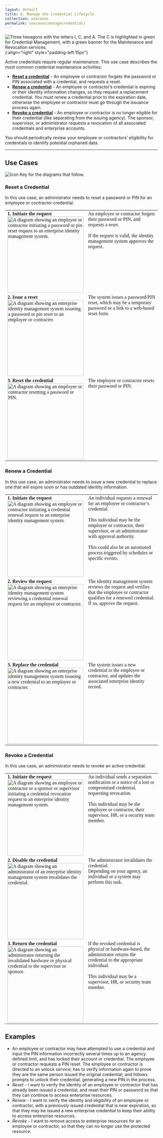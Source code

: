 ```yaml
---
layout: default
title: 6. Manage the Credential Lifecycle
collection: usecases
permalink: usecases/managecredential/
---
```


![Three hexagons with the letters I, C, and A. The C is highlighted in green for Credential Management, with a green banner for the Maintenance and Revocation services. ]({{site.baseurl}}/img/usecases/Credential-MaintenanceRevocation.png){:align="right" style="padding-left:15px"}

Active credentials require regular maintenance. This use case describes the most common credential maintenance activities:

- **[Reset a credential](#reset-a-credential)** - An employee or contractor forgets the password or PIN associated with a credential, and requests a reset.
- **[Renew a credential](#renew-a-credential)** - An employee or contractor’s credential is expiring or their identity information changes, so they request a replacement credential. You must renew a credential prior to the expiration date, otherwise the employee or contractor must go through the issuance process again.
- **[Revoke a credential](#revoke-a-credential)** - An employee or contractor is no longer eligible for their credential (like separating from the issuing agency). The sponsor, supervisor, or administrator requests a revocation of all associated credentials and enterprise accounts.

You should periodically review your employee or contractors’ eligibility for credentials to identify potential orphaned data.

---

## Use Cases

![Icon Key for the diagrams that follow.]({{site.baseurl}}/img/usecases/6-IconKey.png)

### Reset a Credential

In this use case, an administrator needs to reset a password or PIN for an employee or contractor credential.

<style>

td {
  font-family: "Cambria", "Georgia", "Times New Roman", "Times", serif;
  vertical-align:top;
}

</style>

<table>
  <tr>
    <td style="width:250px;border:0px;"><strong>1. Initiate the request</strong> <br> <img src="../../img/usecases/6-Reset-1.png" width="250" alt="A diagram showing an employee or contractor initiating a password or pin reset request to an enterprise identity management system."></td>
    <td style="border:0px;">An employee or contractor forgets their password or PIN, and requests a reset.<br><br>If the request is valid, the identity management system approves the request.</td>
  </tr>
  <tr>
    <td style="width:250px;border:0px;"><strong>2. Issue a reset</strong> <br> <img src="../../img/usecases/6-Reset-2.png" width="250" alt="A diagram showing an enterprise identity management system issueing a password or pin reset to an employee or contracter."></td>
    <td style="border:0px;">The system issues a password/PIN reset, which may be a temporary password or a link to a web-based reset form.</td>
  </tr>
    <tr>
    <td style="width:250px;border:0px;"><strong>3. Reset the credential</strong> <br> <img src="../../img/usecases/6-Reset-3.png" width="250" alt="A diagram showing an employee or contractor resetting a password or PIN."></td>
    <td style="border:0px;">The employee or contractor resets their password or PIN.</td>
  </tr>
</table>


### Renew a Credential

In this use case, an administrator needs to issue a new credential to replace one that will expire soon or has outdated identity information.

<table>
  <tr>
    <td style="width:250px;border:0px;"><strong>1. Initiate the request</strong> <br> <img src="../../img/usecases/6-Renew-1.png" width="250" alt="A diagram showing an employee or contractor initiating a credential renewal request to an enterprise identity management system."></td>
    <td style="border:0px;">An individual requests a renewal for an employee or contractor’s credential.<br><br>This individual may be the employee or contractor, their supervisor, or an administrator with approval authority.<br><br>This could also be an automated process triggered by schedules or specific events.</td>
  </tr>
  <tr>
    <td style="width:250px;border:0px;"><strong>2. Review the request</strong> <br> <img src="../../img/usecases/6-Renew-2.png" width="250" alt="A diagram showing an enterprise identity management system reviewing a credential renewal request for an employee or contracter."></td>
    <td style="border:0px;">The identity management system reviews the request and verifies that the employee or contractor qualifies for a renewed credential. If so, approve the request.</td>
  </tr>
    <tr>
    <td style="width:250px;border:0px;"><strong>3. Replace the credential</strong> <br> <img src="../../img/usecases/6-Renew-3.png" width="250" alt="A diagram showing an enterprise identity management system issueing a new credential to an employee or contracter."></td>
    <td style="border:0px;">The system issues a new credential to the employee or contractor, and updates the associated enterprise identity record.</td>
  </tr>
</table>


### Revoke a Credential

In this use case, an administrator needs to revoke an active credential.

<table>
  <tr>
    <td style="width:250px;border:0px;"><strong>1. Initiate the request</strong> <br> <img src="../../img/usecases/6-Revoke-1.png" width="250" alt="A diagram showing an employee or contractor or a sponsor or supervisor initiating a credential revocation request to an enterprise identity management system."></td>
    <td style="border:0px;">An individual sends a separation notification or a notice of a lost or compromised credential, requesting revocation.<br><br>This individual may be the employee or contractor, their supervisor, HR, or a security team member.</td>
  </tr>
  <tr>
    <td style="width:250px;border:0px;"><strong>2. Disable the credential</strong> <br> <img src="../../img/usecases/6-Revoke-2.png" width="250" alt="A diagram showing an administrator of an enterprise identity management system invalidates the credential."></td>
    <td style="border:0px;">The administrator invalidates the credential.<br/>Depending on your agency, an individual or a system may perform this task. </td>
  </tr>
    <tr>
    <td style="width:250px;border:0px;"><strong>3. Return the credential</strong> <br> <img src="../../img/usecases/6-Revoke-3.png" width="250" alt="A diagram showing an administrator returning the invalidated hardware or physical credential to the supervisor or sponsor."></td>
    <td style="border:0px;">If the revoked credential is physical or hardware-based, the administrator returns the credential to the appropriate individual.<br><br>This individual may be a supervisor, HR, or security team member.</td>
  </tr>
</table>



## Examples

- An employee or contractor may have attempted to use a credential and input the PIN information incorrectly several times up to an agency defined limit, and has locked their account or credential.  The employee or contractor requests a PIN reset.  The employee or contractor is directed to an unlock service; has to verify information again to prove they are the same person issued the original credential; and follows prompts to unlock their credential, generating a new PIN in the process.
- *Reset* - I want to verify the identity of an employee or contractor that has already been issued a credential, and reset their PIN or password so that they can continue to access enterprise resources.
- *Renew* - I want to verify the identity and eligibility of an employee or contractor, with a previously issued credential that is near expiration, so that they may be issued a new enterprise credential to keep their ability to access enterprise resources.
- *Revoke* - I want to remove access to enterprise resources for an employee or contractor, so that they can no longer use the protected resource. 

